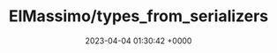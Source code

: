 ---
title: "ElMassimo/types_from_serializers"
link: "https://github.com/ElMassimo/types_from_serializers"
date: "2023-04-04 01:30:42 +0000"
description: "✅ Generate TypeScript interfaces from your JSON serializers"
category: "github"
---